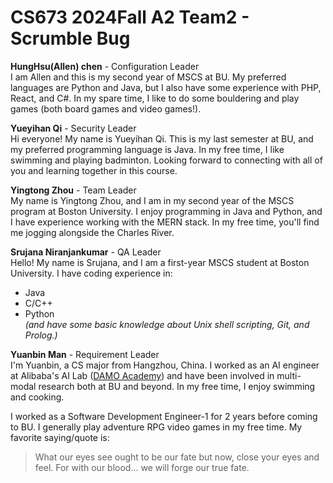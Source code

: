 # CS673 2024Fall A2 Team2 - Scrumble Bug

**HungHsu(Allen) chen** - Configuration Leader \
I am Allen and this is my second year of MSCS at BU. My preferred languages are Python and Java, but I also have some experience with PHP, React, and C#. In my spare time, I like to do some bouldering and play games (both board games and video games!).

**Yueyihan Qi** - Security Leader \
Hi everyone! My name is Yueyihan Qi. This is my last semester at BU, and my preferred programming language is Java. In my free time, I like swimming and playing badminton. Looking forward to connecting with all of you and learning together in this course.

**Yingtong Zhou** - Team Leader \
My name is Yingtong Zhou, and I am in my second year of the MSCS program at Boston University. I enjoy programming in Java and Python, and I have experience working with the MERN stack. In my free time, you'll find me jogging alongside the Charles River.

**Srujana Niranjankumar** - QA Leader  
Hello! My name is Srujana, and I am a first-year MSCS student at Boston University. I have coding experience in:
- Java
- C/C++
- Python   
*(and have some basic knowledge about Unix shell scripting, Git, and Prolog.)*

**Yuanbin Man** - Requirement Leader \
I'm Yuanbin, a CS major from Hangzhou, China. I worked as an AI engineer at Alibaba's AI Lab ([DAMO Academy](https://damo.alibaba.com/?language=en)) and have been involved in multi-modal research both at BU and beyond. In my free time, I enjoy swimming and cooking.

I worked as a Software Development Engineer-1 for 2 years before coming to BU.
I generally play adventure RPG video games in my free time. My favorite saying/quote is:
> What our eyes see ought to be our fate but now, close your eyes and feel. For with our blood... we will forge our true fate.
